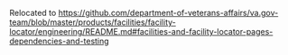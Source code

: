 Relocated to https://github.com/department-of-veterans-affairs/va.gov-team/blob/master/products/facilities/facility-locator/engineering/README.md#facilities-and-facility-locator-pages-dependencies-and-testing
